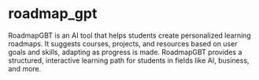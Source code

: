 # roadmap_gpt
RoadmapGBT is an AI tool that helps students create personalized learning roadmaps. It suggests courses, projects, and resources based on user goals and skills, adapting as progress is made. RoadmapGBT provides a structured, interactive learning path for students in fields like AI, business, and more.
